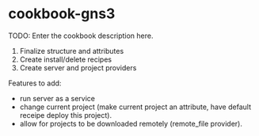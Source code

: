 # cookbook-gns3

TODO: Enter the cookbook description here.
1. Finalize structure and attributes
2. Create install/delete recipes
3. Create server and project providers

Features to add:
- run server as a service
- change current project (make current project an attribute, have default receipe deploy this project).
- allow for projects to be downloaded remotely (remote_file provider).
